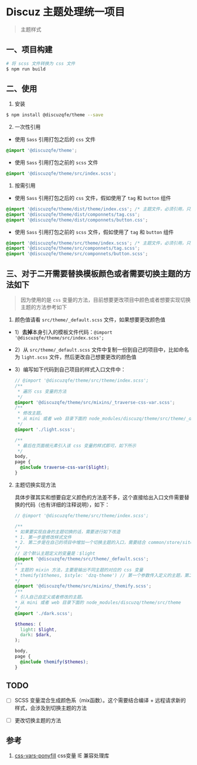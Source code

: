 # Discuz 主题处理统一项目
> 主题样式
## 一、项目构建

```bash
# 将 scss 文件转换为 css 文件
$ npm run build
```

## 二、使用

1. 安装

```bash
$ npm install @discuzqfe/theme --save
```

2. 一次性引用
- 使用 `Sass` 引用打包之后的 `css` 文件
```css
@import '@discuzqfe/theme';
```

- 使用 `Sass` 引用打包之前的 `scss` 文件
```scss
@import '@discuzqfe/theme/src/index.scss';
```

1. 按需引用
- 使用 `Sass` 引用打包之后的 `css` 文件，假如使用了 `tag` 和 `button` 组件
```css
@import '@discuzqfe/theme/dist/theme/index.css'; /* 主题文件，必须引用，只用引用一次 */
@import '@discuzqfe/theme/dist/componnets/tag.css';
@import '@discuzqfe/theme/dist/componnets/button.css';
```

- 使用 `Sass` 引用打包之前的 `scss` 文件，假如使用了 `tag` 和 `button` 组件
```css
@import '@discuzqfe/theme/src/theme/index.scss'; /* 主题文件，必须引用，只用引用一次 */
@import '@discuzqfe/theme/src/componnets/tag.scss';
@import '@discuzqfe/theme/src/componnets/button.scss';
```

## 三、对于二开需要替换模板颜色或者需要切换主题的方法如下
> 因为使用的是 `css` 变量的方法，目前想要更改项目中颜色或者想要实现切换主题的方法参考如下

1. 颜色值请看 `src/theme/_default.scss` 文件，如果想要更改颜色值

- 1）**去掉**本身引入的模板文件代码：`@import '@discuzqfe/theme/src/index.scss';`
- 2）从 `src/theme/_default.scss` 文件中复制一份到自己的项目中，比如命名为 `light.scss` 文件，然后更改自己想要更改的颜色值
- 3）编写如下代码到自己项目的样式入口文件中：

    ```scss
    // @import '@discuzqfe/theme/src/theme/index.scss';
    /**
     * 遍历 css 变量的方法
     */
    @import '@discuzqfe/theme/src/mixins/_traverse-css-var.scss';
    /**
     * 修改主题。
     * 从 mini 或者 web 目录下面的 node_modules/discuzq/theme/src/theme/_default.scss 文件中复制一份到自己的样式文件 light.scss 中，然后在入口文件中引入。
     */
    @import './light.scss';

    /**
     * 最后在页面根元素引入该 css 变量的样式即可，如下所示
     */
    body,
    page {
      @include traverse-css-var($light);
    }
    ```

2. 主题切换实现方法

    具体步骤其实和想要自定义颜色的方法差不多，这个直接给出入口文件需要替换的代码（也有详细的注释说明），如下：

    ```scss
    // @import '@discuzqfe/theme/src/theme/index.scss';

    /**
    * 如果要实现自身的主题切换的话，需要进行如下改造
    * 1. 第一步是修改样式文件
    * 2. 第二步是在自己的项目中增加一个切换主题的入口，需要结合 common/store/site 中的 changeTheme 方法进行处理，默认的主题定义的是：APP_THEME.light
    */
    // 这个默认主题定义的变量是：$light
    @import '@discuzqfe/theme/src/theme/_default.scss';
    /**
    * 主题的 mixin 方法，主要是输出不同主题的对应的 css 变量
    * themify($themes, $style: 'dzq-theme') // 第一个参数传入定义的主题，第二个参数传入定义的样式类的前缀，可以直接使用默认的，这样就不用更改项目了。
    */
    @import '@discuzqfe/theme/src/mixins/_themify.scss';
    /**
    * 引入自己自定义或者修改的主题。
    * 从 mini 或者 web 目录下面的 node_modules/discuzq/theme/src/theme
    */
    @import './dark.scss';

    $themes: (
      light: $light,
      dark: $dark,
    );

    body,
    page {
      @include themify($themes);
    }

    ```

## TODO
- [ ] SCSS 变量混合生成颜色系（mix函数）。这个需要结合编译 + 远程请求新的样式，会涉及到切换主题的方法
- [ ] 更改切换主题的方法


## 参考
1. [css-vars-ponyfill] css变量 IE 兼容处理库





[css-vars-ponyfill]: https://www.npmjs.com/package/css-vars-ponyfill

